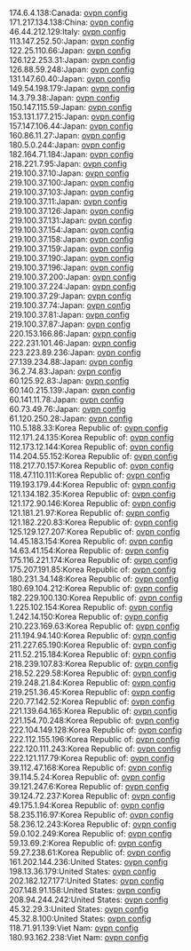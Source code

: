 174.6.4.138:Canada: [ovpn config](vpn/174_6_4_138.ovpn)  
171.217.134.138:China: [ovpn config](vpn/171_217_134_138.ovpn)  
46.44.212.129:Italy: [ovpn config](vpn/46_44_212_129.ovpn)  
113.147.252.50:Japan: [ovpn config](vpn/113_147_252_50.ovpn)  
122.25.110.66:Japan: [ovpn config](vpn/122_25_110_66.ovpn)  
126.122.253.31:Japan: [ovpn config](vpn/126_122_253_31.ovpn)  
126.88.59.248:Japan: [ovpn config](vpn/126_88_59_248.ovpn)  
131.147.60.40:Japan: [ovpn config](vpn/131_147_60_40.ovpn)  
149.54.198.179:Japan: [ovpn config](vpn/149_54_198_179.ovpn)  
14.3.79.38:Japan: [ovpn config](vpn/14_3_79_38.ovpn)  
150.147.115.59:Japan: [ovpn config](vpn/150_147_115_59.ovpn)  
153.131.177.215:Japan: [ovpn config](vpn/153_131_177_215.ovpn)  
157.147.106.44:Japan: [ovpn config](vpn/157_147_106_44.ovpn)  
160.86.11.27:Japan: [ovpn config](vpn/160_86_11_27.ovpn)  
180.5.0.244:Japan: [ovpn config](vpn/180_5_0_244.ovpn)  
182.164.71.184:Japan: [ovpn config](vpn/182_164_71_184.ovpn)  
218.221.7.95:Japan: [ovpn config](vpn/218_221_7_95.ovpn)  
219.100.37.10:Japan: [ovpn config](vpn/219_100_37_10.ovpn)  
219.100.37.100:Japan: [ovpn config](vpn/219_100_37_100.ovpn)  
219.100.37.103:Japan: [ovpn config](vpn/219_100_37_103.ovpn)  
219.100.37.11:Japan: [ovpn config](vpn/219_100_37_11.ovpn)  
219.100.37.126:Japan: [ovpn config](vpn/219_100_37_126.ovpn)  
219.100.37.131:Japan: [ovpn config](vpn/219_100_37_131.ovpn)  
219.100.37.154:Japan: [ovpn config](vpn/219_100_37_154.ovpn)  
219.100.37.158:Japan: [ovpn config](vpn/219_100_37_158.ovpn)  
219.100.37.159:Japan: [ovpn config](vpn/219_100_37_159.ovpn)  
219.100.37.190:Japan: [ovpn config](vpn/219_100_37_190.ovpn)  
219.100.37.196:Japan: [ovpn config](vpn/219_100_37_196.ovpn)  
219.100.37.200:Japan: [ovpn config](vpn/219_100_37_200.ovpn)  
219.100.37.224:Japan: [ovpn config](vpn/219_100_37_224.ovpn)  
219.100.37.29:Japan: [ovpn config](vpn/219_100_37_29.ovpn)  
219.100.37.74:Japan: [ovpn config](vpn/219_100_37_74.ovpn)  
219.100.37.81:Japan: [ovpn config](vpn/219_100_37_81.ovpn)  
219.100.37.87:Japan: [ovpn config](vpn/219_100_37_87.ovpn)  
220.153.166.86:Japan: [ovpn config](vpn/220_153_166_86.ovpn)  
222.231.101.46:Japan: [ovpn config](vpn/222_231_101_46.ovpn)  
223.223.89.236:Japan: [ovpn config](vpn/223_223_89_236.ovpn)  
27.139.234.88:Japan: [ovpn config](vpn/27_139_234_88.ovpn)  
36.2.74.83:Japan: [ovpn config](vpn/36_2_74_83.ovpn)  
60.125.92.83:Japan: [ovpn config](vpn/60_125_92_83.ovpn)  
60.140.215.139:Japan: [ovpn config](vpn/60_140_215_139.ovpn)  
60.141.11.78:Japan: [ovpn config](vpn/60_141_11_78.ovpn)  
60.73.49.76:Japan: [ovpn config](vpn/60_73_49_76.ovpn)  
61.120.250.28:Japan: [ovpn config](vpn/61_120_250_28.ovpn)  
110.5.188.33:Korea Republic of: [ovpn config](vpn/110_5_188_33.ovpn)  
112.171.24.135:Korea Republic of: [ovpn config](vpn/112_171_24_135.ovpn)  
112.173.12.144:Korea Republic of: [ovpn config](vpn/112_173_12_144.ovpn)  
114.204.55.152:Korea Republic of: [ovpn config](vpn/114_204_55_152.ovpn)  
118.217.70.157:Korea Republic of: [ovpn config](vpn/118_217_70_157.ovpn)  
118.47.110.111:Korea Republic of: [ovpn config](vpn/118_47_110_111.ovpn)  
119.193.179.44:Korea Republic of: [ovpn config](vpn/119_193_179_44.ovpn)  
121.134.182.35:Korea Republic of: [ovpn config](vpn/121_134_182_35.ovpn)  
121.172.90.146:Korea Republic of: [ovpn config](vpn/121_172_90_146.ovpn)  
121.181.21.97:Korea Republic of: [ovpn config](vpn/121_181_21_97.ovpn)  
121.182.220.83:Korea Republic of: [ovpn config](vpn/121_182_220_83.ovpn)  
125.129.127.207:Korea Republic of: [ovpn config](vpn/125_129_127_207.ovpn)  
14.45.183.154:Korea Republic of: [ovpn config](vpn/14_45_183_154.ovpn)  
14.63.41.154:Korea Republic of: [ovpn config](vpn/14_63_41_154.ovpn)  
175.116.221.174:Korea Republic of: [ovpn config](vpn/175_116_221_174.ovpn)  
175.207.191.85:Korea Republic of: [ovpn config](vpn/175_207_191_85.ovpn)  
180.231.34.148:Korea Republic of: [ovpn config](vpn/180_231_34_148.ovpn)  
180.69.104.212:Korea Republic of: [ovpn config](vpn/180_69_104_212.ovpn)  
182.229.100.130:Korea Republic of: [ovpn config](vpn/182_229_100_130.ovpn)  
1.225.102.154:Korea Republic of: [ovpn config](vpn/1_225_102_154.ovpn)  
1.242.14.150:Korea Republic of: [ovpn config](vpn/1_242_14_150.ovpn)  
210.223.169.63:Korea Republic of: [ovpn config](vpn/210_223_169_63.ovpn)  
211.194.94.140:Korea Republic of: [ovpn config](vpn/211_194_94_140.ovpn)  
211.227.65.190:Korea Republic of: [ovpn config](vpn/211_227_65_190.ovpn)  
211.52.215.184:Korea Republic of: [ovpn config](vpn/211_52_215_184.ovpn)  
218.239.107.83:Korea Republic of: [ovpn config](vpn/218_239_107_83.ovpn)  
218.52.229.58:Korea Republic of: [ovpn config](vpn/218_52_229_58.ovpn)  
219.248.21.84:Korea Republic of: [ovpn config](vpn/219_248_21_84.ovpn)  
219.251.36.45:Korea Republic of: [ovpn config](vpn/219_251_36_45.ovpn)  
220.77.142.52:Korea Republic of: [ovpn config](vpn/220_77_142_52.ovpn)  
221.139.64.165:Korea Republic of: [ovpn config](vpn/221_139_64_165.ovpn)  
221.154.70.248:Korea Republic of: [ovpn config](vpn/221_154_70_248.ovpn)  
222.104.149.128:Korea Republic of: [ovpn config](vpn/222_104_149_128.ovpn)  
222.112.155.196:Korea Republic of: [ovpn config](vpn/222_112_155_196.ovpn)  
222.120.111.243:Korea Republic of: [ovpn config](vpn/222_120_111_243.ovpn)  
222.121.117.79:Korea Republic of: [ovpn config](vpn/222_121_117_79.ovpn)  
39.112.47.168:Korea Republic of: [ovpn config](vpn/39_112_47_168.ovpn)  
39.114.5.24:Korea Republic of: [ovpn config](vpn/39_114_5_24.ovpn)  
39.121.247.6:Korea Republic of: [ovpn config](vpn/39_121_247_6.ovpn)  
39.124.72.237:Korea Republic of: [ovpn config](vpn/39_124_72_237.ovpn)  
49.175.1.94:Korea Republic of: [ovpn config](vpn/49_175_1_94.ovpn)  
58.235.116.97:Korea Republic of: [ovpn config](vpn/58_235_116_97.ovpn)  
58.236.12.243:Korea Republic of: [ovpn config](vpn/58_236_12_243.ovpn)  
59.0.102.249:Korea Republic of: [ovpn config](vpn/59_0_102_249.ovpn)  
59.13.69.2:Korea Republic of: [ovpn config](vpn/59_13_69_2.ovpn)  
59.27.238.61:Korea Republic of: [ovpn config](vpn/59_27_238_61.ovpn)  
161.202.144.236:United States: [ovpn config](vpn/161_202_144_236.ovpn)  
198.13.36.179:United States: [ovpn config](vpn/198_13_36_179.ovpn)  
202.182.127.177:United States: [ovpn config](vpn/202_182_127_177.ovpn)  
207.148.91.158:United States: [ovpn config](vpn/207_148_91_158.ovpn)  
208.94.244.242:United States: [ovpn config](vpn/208_94_244_242.ovpn)  
45.32.29.3:United States: [ovpn config](vpn/45_32_29_3.ovpn)  
45.32.8.100:United States: [ovpn config](vpn/45_32_8_100.ovpn)  
118.71.91.139:Viet Nam: [ovpn config](vpn/118_71_91_139.ovpn)  
180.93.162.238:Viet Nam: [ovpn config](vpn/180_93_162_238.ovpn)  
